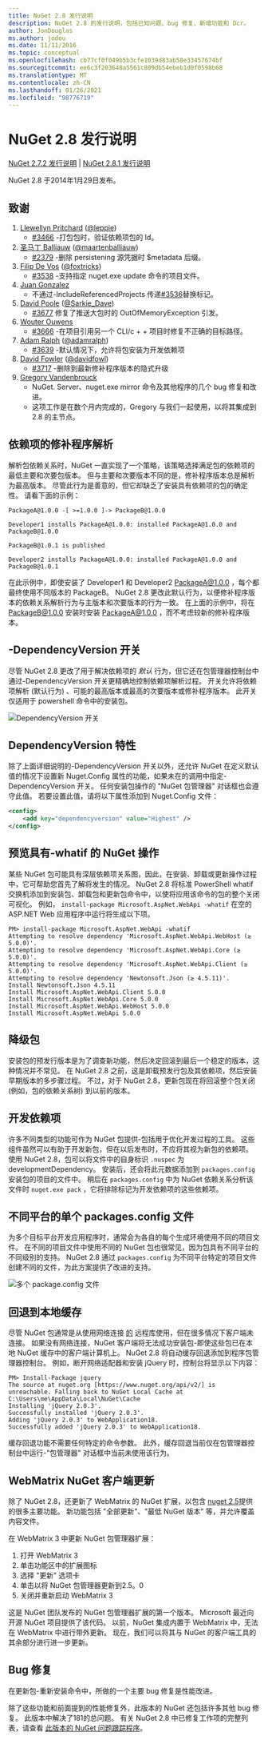 ```yaml
---
title: NuGet 2.8 发行说明
description: NuGet 2.8 的发行说明，包括已知问题、bug 修复、新增功能和 Dcr。
author: JonDouglas
ms.author: jodou
ms.date: 11/11/2016
ms.topic: conceptual
ms.openlocfilehash: cb77cf0f049b5b3cfe1039d83ab58e33457674bf
ms.sourcegitcommit: ee6c3f203648a5561c809db54ebeb1d0f0598b68
ms.translationtype: MT
ms.contentlocale: zh-CN
ms.lasthandoff: 01/26/2021
ms.locfileid: "98776719"
---
```

# <a name="nuget-28-release-notes"></a>NuGet 2.8 发行说明

[NuGet 2.7.2 发行说明](../release-notes/nuget-2.7.2.md)  | [NuGet 2.8.1 发行说明](../release-notes/nuget-2.8.1.md)

NuGet 2.8 于2014年1月29日发布。

## <a name="acknowledgements"></a>致谢

1. [Llewellyn Pritchard](https://www.codeplex.com/site/users/view/leppie) ([@leppie](https://twitter.com/leppie)) 
    - [#3466](https://nuget.codeplex.com/workitem/3466) -打包包时，验证依赖项包的 Id。
2. [圣马丁 Balliauw](https://www.codeplex.com/site/users/view/maartenba) ([@maartenballiauw](https://twitter.com/maartenballiauw)) 
    - [#2379](https://nuget.codeplex.com/workitem/2379) -删除 persistening 源凭据时 $metadata 后缀。
3. [Filip De Vos](https://www.codeplex.com/site/users/view/FilipDeVos) ([@foxtricks](https://twitter.com/foxtricks)) 
    - [#3538](http://nuget.codeplex.com/workitem/3538) -支持指定 nuget.exe update 命令的项目文件。
4. [Juan Gonzalez](https://www.codeplex.com/site/users/view/jjgonzalez)
    - 不通过-IncludeReferencedProjects 传递[#3536](http://nuget.codeplex.com/workitem/3536)替换标记。
5. [David Poole](https://www.codeplex.com/site/users/view/Sarkie) ([@Sarkie_Dave](https://twitter.com/Sarkie_Dave)) 
    - [#3677](http://nuget.codeplex.com/workitem/3677) 修复了推送大包时的 OutOfMemoryException 引发。
6. [Wouter Ouwens](https://www.codeplex.com/site/users/view/Despotes)
    - [#3666](http://nuget.codeplex.com/workitem/3666) -在项目引用另一个 CLI/c + + 项目时修复不正确的目标路径。
7. [Adam Ralph](http://www.codeplex.com/site/users/view/adamralph) ([@adamralph](https://twitter.com/adamralph)) 
    - [#3639](https://nuget.codeplex.com/workitem/3639) -默认情况下，允许将包安装为开发依赖项
8. [David Fowler](https://www.codeplex.com/site/users/view/dfowler) ([@davidfowl](https://twitter.com/davidfowl)) 
    - [#3717](https://nuget.codeplex.com/workitem/3717) -删除到最新修补程序版本的隐式升级
9. [Gregory Vandenbrouck](https://www.codeplex.com/site/users/view/vdbg)
    - NuGet. Server、nuget.exe mirror 命令及其他程序的几个 bug 修复和改进。
    - 这项工作是在数个月内完成的，Gregory 与我们一起使用，以将其集成到2.8 的主节点。

## <a name="patch-resolution-for-dependencies"></a>依赖项的修补程序解析

解析包依赖关系时，NuGet 一直实现了一个策略，该策略选择满足包的依赖项的最低主要和次要包版本。 但与主要和次要版本不同的是，修补程序版本总是解析为最高版本。 尽管此行为是善意的，但它却缺乏了安装具有依赖项的包的确定性。 请看下面的示例：

```
PackageA@1.0.0 -[ >=1.0.0 ]-> PackageB@1.0.0

Developer1 installs PackageA@1.0.0: installed PackageA@1.0.0 and PackageB@1.0.0

PackageB@1.0.1 is published

Developer2 installs PackageA@1.0.0: installed PackageA@1.0.0 and PackageB@1.0.1
```

在此示例中，即使安装了 Developer1 和 Developer2 PackageA@1.0.0 ，每个都最终使用不同版本的 PackageB。 NuGet 2.8 更改此默认行为，以便修补程序版本的依赖关系解析行为与主版本和次要版本的行为一致。 在上面的示例中，将在 PackageB@1.0.0 安装时安装 PackageA@1.0.0 ，而不考虑较新的修补程序版本。

## <a name="-dependencyversion-switch"></a>-DependencyVersion 开关

尽管 NuGet 2.8 更改了用于解决依赖项的 _默认_ 行为，但它还在包管理器控制台中通过-DependencyVersion 开关更精确地控制依赖项解析过程。 开关允许将依赖项解析 (默认行为) 、可能的最高版本或最高的次要版本或修补程序版本。  此开关仅适用于 powershell 命令中的安装包。

![DependencyVersion 开关](./media/NuGet-2.8/dependencyversion.png)

## <a name="dependencyversion-attribute"></a>DependencyVersion 特性

除了上面详细说明的-DependencyVersion 开关以外，还允许 NuGet 在定义默认值的情况下设置新 Nuget.Config 属性的功能，如果未在的调用中指定-DependencyVersion 开关。 任何安装包操作的 "NuGet 包管理器" 对话框也会遵守此值。 若要设置此值，请将以下属性添加到 Nuget.Config 文件：

```xml
<config>
    <add key="dependencyversion" value="Highest" />
</config>
```

## <a name="preview-nuget-operations-with--whatif"></a>预览具有-whatif 的 NuGet 操作

某些 NuGet 包可能具有深层依赖项关系图，因此，在安装、卸载或更新操作过程中，它可帮助您首先了解将发生的情况。 NuGet 2.8 将标准 PowerShell whatif 交换机添加到安装包、卸载包和更新包命令中，以使将应用该命令的包的整个关闭可视化。 例如， `install-package Microsoft.AspNet.WebApi -whatif` 在空的 ASP.NET Web 应用程序中运行将生成以下项。

```
PM> install-package Microsoft.AspNet.WebApi -whatif
Attempting to resolve dependency 'Microsoft.AspNet.WebApi.WebHost (≥ 5.0.0)'.
Attempting to resolve dependency 'Microsoft.AspNet.WebApi.Core (≥ 5.0.0)'.
Attempting to resolve dependency 'Microsoft.AspNet.WebApi.Client (≥ 5.0.0)'.
Attempting to resolve dependency 'Newtonsoft.Json (≥ 4.5.11)'.
Install Newtonsoft.Json 4.5.11
Install Microsoft.AspNet.WebApi.Client 5.0.0
Install Microsoft.AspNet.WebApi.Core 5.0.0
Install Microsoft.AspNet.WebApi.WebHost 5.0.0
Install Microsoft.AspNet.WebApi 5.0.0
```

## <a name="downgrade-package"></a>降级包

安装包的预发行版本是为了调查新功能，然后决定回滚到最后一个稳定的版本，这种情况并不常见。 在 NuGet 2.8 之前，这是卸载预发行包及其依赖项，然后安装早期版本的多步骤过程。 不过，对于 NuGet 2.8，更新包现在将回滚整个包关闭 (例如，包的依赖关系树) 到以前的版本。

## <a name="development-dependencies"></a>开发依赖项

许多不同类型的功能可作为 NuGet 包提供-包括用于优化开发过程的工具。 这些组件虽然可以有助于开发新包，但在以后发布时，不应将其视为新包的依赖项。 使用 NuGet 2.8，包可以将文件中的自身标识 `.nuspec` 为 developmentDependency。 安装后，还会将此元数据添加到 `packages.config` 安装包的项目的文件中。 稍后在 `packages.config` 中为 NuGet 依赖关系分析该文件时 `nuget.exe pack` ，它将排除标记为开发依赖项的这些依赖项。

## <a name="individual-packagesconfig-files-for-different-platforms"></a>不同平台的单个 packages.config 文件

为多个目标平台开发应用程序时，通常会为各自的每个生成环境使用不同的项目文件。 在不同的项目文件中使用不同的 NuGet 包也很常见，因为包具有不同平台的不同级别的支持。 NuGet 2.8 通过 `packages.config` 为不同平台特定的项目文件创建不同的文件，为此方案提供了改进的支持。

![多个 package.config 文件](./media/NuGet-2.8/multiple-packageconfigs.png)

## <a name="fallback-to-local-cache"></a>回退到本地缓存

尽管 NuGet 包通常是从使用网络连接 [的](http://www.nuget.org/) 远程库使用，但在很多情况下客户端未连接。 如果没有网络连接，NuGet 客户端将无法成功安装包-即使这些包已在本地 NuGet 缓存中的客户端计算机上。 NuGet 2.8 将自动缓存回退添加到程序包管理器控制台。 例如，断开网络适配器和安装 jQuery 时，控制台将显示以下内容：

```
PM> Install-Package jquery
The source at nuget.org [https://www.nuget.org/api/v2/] is unreachable. Falling back to NuGet Local Cache at C:\Users\me\AppData\Local\NuGet\Cache
Installing 'jQuery 2.0.3'.
Successfully installed 'jQuery 2.0.3'.
Adding 'jQuery 2.0.3' to WebApplication18.
Successfully added 'jQuery 2.0.3' to WebApplication18.
```

缓存回退功能不需要任何特定的命令参数。 此外，缓存回退当前仅在包管理器控制台中运行-"包管理器" 对话框中当前未使用该行为。

## <a name="webmatrix-nuget-client-updates"></a>WebMatrix NuGet 客户端更新

除了 NuGet 2.8，还更新了 WebMatrix 的 NuGet 扩展，以包含 [nuget 2.5](../release-notes/nuget-2.5.md)提供的很多主要功能。 新功能包括 "全部更新"、"最低 NuGet 版本" 等，并允许覆盖内容文件。

在 WebMatrix 3 中更新 NuGet 包管理器扩展：

1. 打开 WebMatrix 3
1. 单击功能区中的扩展图标
1. 选择 "更新" 选项卡
1. 单击以将 NuGet 包管理器更新到2.5。0
1. 关闭并重新启动 WebMatrix 3

这是 NuGet 团队发布的 NuGet 包管理器扩展的第一个版本。  Microsoft 最近向开源 NuGet 项目提供了该代码。 以前，NuGet 集成内置于 WebMatrix 中，无法在 WebMatrix 中进行带外更新。  现在，我们可以将其与 NuGet 的客户端工具的其余部分进行进一步更新。

## <a name="bug-fixes"></a>Bug 修复

在更新包-重新安装命令中，所做的一个主要 bug 修复是性能改进。

除了这些功能和前面提到的性能修复外，此版本的 NuGet 还包括许多其他 bug 修复。 此版本中解决了181的总问题。 有关 NuGet 2.8 中已修复工作项的完整列表，请查看 [此版本的 NuGet 问题跟踪程序](https://nuget.codeplex.com/workitem/list/advanced?release=NuGet%202.8&status=all)。
